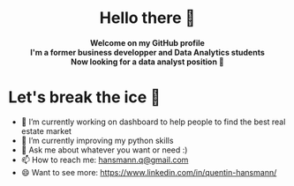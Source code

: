 <h1 align="center">
  Hello there 👋 
</h1>
<h4 align="center">
  Welcome on my GitHub profile
  <br> I'm a former business developper and Data Analytics students
  <br> Now looking for a data analyst position 🤩
</h4>


<h1> Let's break the ice 🧊 </h1>

- 🔭 I’m currently working on dashboard to help people to find the best real estate market 
- 🌱 I’m currently improving my python skills 
- 💬 Ask me about whatever you want or need :) 
- 📫 How to reach me: hansmann.q@gmail.com
- 😄 Want to see more: https://www.linkedin.com/in/quentin-hansmann/


